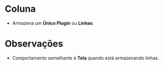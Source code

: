 # Coluna
- Armazena um **Único Plugin** ou **Linhas**.

# Observações
- Comportamento semelhante à **Tela** quando está armazenando linhas.